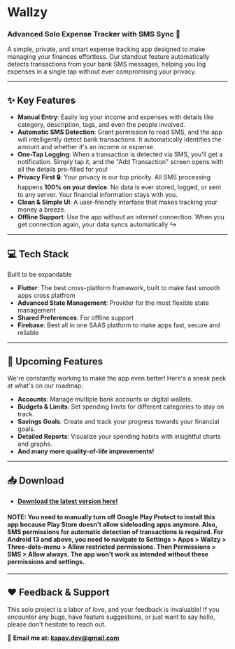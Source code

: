 # Wallzy
### Advanced Solo Expense Tracker with SMS Sync 💸

A simple, private, and smart expense tracking app designed to make managing your finances effortless. Our standout feature automatically detects transactions from your bank SMS messages, helping you log expenses in a single tap without ever compromising your privacy.

---

## ✨ Key Features

* **Manual Entry**: Easily log your income and expenses with details like category, description, tags, and even the people involved.
* **Automatic SMS Detection**: Grant permission to read SMS, and the app will intelligently detect bank transactions. It automatically identifies the amount and whether it's an income or expense.
* **One-Tap Logging**: When a transaction is detected via SMS, you'll get a notification. Simply tap it, and the "Add Transaction" screen opens with all the details pre-filled for you!
* **Privacy First 🔒**: Your privacy is our top priority. All SMS processing happens **100% on your device**. No data is ever stored, logged, or sent to any server. Your financial information stays with you.
* **Clean & Simple UI**: A user-friendly interface that makes tracking your money a breeze.
* **Offline Support**: Use the app without an internet connection. When you get connection again, your data syncs automatically ↪️

---

## 💻 Tech Stack

Built to be expandable

* **Flutter**: The best cross-platform framework, built to make fast smooth apps cross platfrom
* **Advanced State Management**: Provider for the most flexible state management
* **Shared Preferences**: For offline support
* **Firebase**: Best all in one SAAS platform to make apps fast, secure and reliable

---

## 🚀 Upcoming Features

We're constantly working to make the app even better! Here's a sneak peek at what's on our roadmap:

* **Accounts**: Manage multiple bank accounts or digital wallets.
* **Budgets & Limits**: Set spending limits for different categories to stay on track.
* **Savings Goals**: Create and track your progress towards your financial goals.
* **Detailed Reports**: Visualize your spending habits with insightful charts and graphs.
* **And many more quality-of-life improvements!**

---

## 📥 Download

* [**Download the latest version here!**]([https://drive.google.com/file/d/1uyOOixFY_MQJdJUoMMB38LrBsYD6MCoJ/view?usp=drive_link](https://drive.google.com/drive/folders/1lww6f-kaHd-7G1VSyE1LgQyJfOWTbQXH?usp=sharing))

#### NOTE: You need to manually turn off Google Play Protect to install this app because Play Store doesn't allow sideloading apps anymore. Also, SMS permissions for automatic detection of transactions is required. For Android 13 and above, you need to navigate to Settings > Apps > Wallzy > Three-dots-menu > Allow restricted permissions. Then Permissions > SMS > Allow always. The app won't work as intended without these permissions and settings.

---

## ❤️ Feedback & Support

This solo project is a labor of love, and your feedback is invaluable! If you encounter any bugs, have feature suggestions, or just want to say hello, please don't hesitate to reach out.

📧 **Email me at: [kapav.dev@gmail.com](mailto:kapav.dev@gmail.com)**
